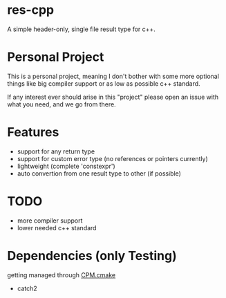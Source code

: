 # res-cpp
A simple header-only, single file result type for c++.

# Personal Project
This is a personal project, meaning I don't bother with some more optional things
like big compiler support or as low as possible c++ standard.

If any interest ever should arise in this "project" please open an issue with what you need,
and we go from there.

# Features
- support for any return type
- support for custom error type (no references or pointers currently)
- lightweight (complete 'constexpr')
- auto convertion from one result type to other (if possible)

# TODO
- more compiler support
- lower needed c++ standard

# Dependencies (only Testing)
getting managed through [CPM.cmake](https://github.com/cpm-cmake/CPM.cmake)

- catch2
